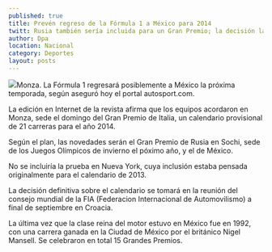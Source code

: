 ```yaml
---
published: true
title: Prevén regreso de la Fórmula 1 a México para 2014
twitt: Rusia también sería incluida para un Gran Premio; la decisión la tomara la federación de la especialidad a finales de septiembre.
author: Dpa
location: Nacional
category: Deportes
layout: posts
---
```


![](http://i.imgur.com/s5XFPJEm.jpg)Monza. La Fórmula 1 regresará posiblemente a México la próxima temporada, según aseguró hoy el portal autosport.com.

La edición en Internet de la revista afirma que los equipos acordaron en Monza, sede el domingo del Gran Premio de Italia, un calendario provisional de 21 carreras para el año 2014.

Según el plan, las novedades serán el Gran Premio de Rusia en Sochi, sede de los Juegos Olímpicos de invierno el póximo año, y el de México.

No se incluiría la prueba en Nueva York, cuya inclusión estaba pensada originalmente para el calendario de 2013.

La decisión definitiva sobre el calendario se tomará en la reunión del consejo mundial de la FIA (Federacion Internacional de Automovilismo) a final de septiembre en Croacia.

La última vez que la clase reina del motor estuvo en México fue en 1992, con una carrera ganada en la Ciudad de México por el británico Nigel Mansell. Se celebraron en total 15 Grandes Premios.
